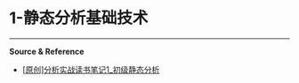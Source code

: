 # 1-静态分析基础技术



















---

**Source & Reference**
- [[原创]分析实战读书笔记1_初级静态分析](https://bbs.pediy.com/thread-263984.htm)
